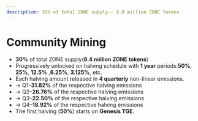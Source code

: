 ```yaml
---
description: 35% of total ZONE supply-- 9.8 million ZONE tokens
---
```


# Community Mining

* **30%** of total ZONE supply\(**8.4 million ZONE tokens**\)
* Progressively unlocked on halving schedule with **1 year** periods:**50%**, **25%**, **12.5%** ,**6.25%**, **3.125%**, etc. 
* Each halving amount released in **4 quarterly** non-linear emissions. 
* → Q1–**31.82%** of the respective halving emissions 
* → Q2–**26.76%** of the respective halving emissions 
* → Q3–**22.50%** of the respective halving emissions 
* → Q4–**18.92%** of the respective halving emissions 
* The first halving \(**50%**\) starts on **Genesis TGE**. 





